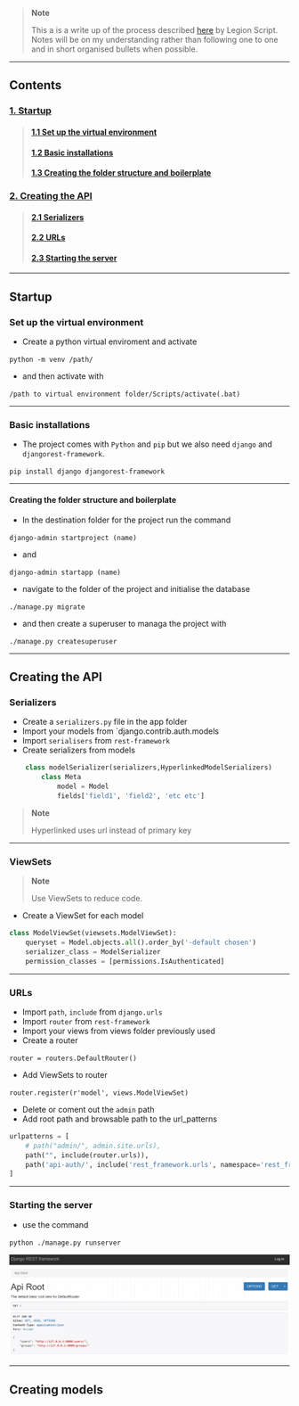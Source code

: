 > **Note**
>
> This a is a write up of the process described [here](https://www.youtube.com/watch?v=31R1gSvBn1g&list=PLPSM8rIid1a0SMqmFOfoHRbyfQ5ipQX79) by Legion Script. Notes will be on my understanding rather than following one to one and in short organised bullets when possible.

----

## Contents

### [1. Startup](#startup)
> #### [1.1 Set up the virtual environment](#set-up-the-virtual-environment)
> #### [1.2 Basic installations](#basic-installations)
>#### [1.3 Creating the folder structure and boilerplate](#creating-the-folder-structure-and-boilerplate)

### [2. Creating the API](#creating-the-api)
>#### [2.1 Serializers](#serializers)
>#### [2.2 URLs](#urls)
>#### [2.3 Starting the server](#starting-the-server)

-----

## Startup

### Set up the virtual environment

- Create a python virtual enviroment and activate

`python -m venv /path/`

- and then activate with 

`/path to virtual environment folder/Scripts/activate(.bat)`

----

### Basic installations

- The project comes with `Python` and `pip` but we also need `django` and `djangorest-framework`.

`pip install django djangorest-framework`

----

#### Creating the folder structure and boilerplate

- In the destination folder for the project run the command

`django-admin startproject (name)`

- and 

`django-admin startapp (name)`

- navigate to the folder of the project and initialise the database

`./manage.py migrate` 

- and then create a superuser to managa the project with 

`./manage.py createsuperuser`

----

## Creating the API

### Serializers

- Create a `serializers.py` file in the app folder
- Import your models from `django.contrib.auth.models
- Import `serialisers` from `rest-framework`
- Create serializers from models
```py
    class modelSerializer(serializers,HyperlinkedModelSerializers)
        class Meta
            model = Model
            fields['field1', 'field2', 'etc etc']
```

> **Note**
>
> Hyperlinked uses url instead of primary key

----

### ViewSets 

> **Note**
>
> Use ViewSets to reduce code.

- Create a ViewSet for each model

```py
class ModelViewSet(viewsets.ModelViewSet):
    queryset = Model.objects.all().order_by('-default chosen')
    serializer_class = ModelSerializer
    permission_classes = [permissions.IsAuthenticated]
```

----

### URLs 

- Import `path`, `include` from `django.urls`
- Import `router` from `rest-framework`
- Import your views from views folder previously used
- Create a router 

`router = routers.DefaultRouter()`

- Add ViewSets to router

`router.register(r'model', views.ModelViewSet)`

- Delete or coment out the `admin` path
- Add root path and browsable path to the url_patterns

```py 
urlpatterns = [
    # path("admin/", admin.site.urls),
    path("", include(router.urls)),
    path('api-auth/', include('rest_framework.urls', namespace='rest_framework'))
]
```

----

### Starting the server

- use the command 

`python ./manage.py runserver`

![rest framework](images/001.png)

----

## Creating models

